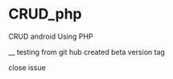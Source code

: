 # CRUD_php

CRUD android Using PHP


__ testing
from git hub
created beta version tag



close issue